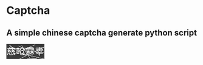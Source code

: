 Captcha
=======

A simple chinese captcha generate python script
-----------------------------------------------
![gif_cn_captcha.gif](res/psb.gif)